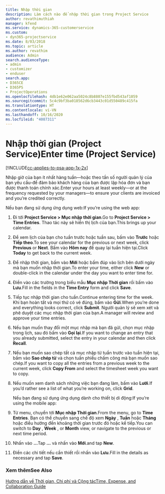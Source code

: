 ```yaml
---
title: Nhập thời gian
description: Làm cách nào để nhập thời gian trong Project Service
author: revathimuthiah
manager: kfend
ms.service: dynamics-365-customerservice
ms.custom:
- dyn365-projectservice
ms.date: 8/03/2018
ms.topic: article
ms.author: revathim
audience: Admin
search.audienceType:
- admin
- customizer
- enduser
search.app:
- D365CE
- D365PS
- ProjectOperations
ms.openlocfilehash: 4db1e62e062aa5024c8b8807e155fbd543af1059
ms.sourcegitcommit: 5c4c9bf3ba018562d6cb3443c01d550489c415fa
ms.translationtype: HT
ms.contentlocale: vi-VN
ms.lasthandoff: 10/16/2020
ms.locfileid: "4087311"
---
```

# <a name="enter-time-project-service"></a><span data-ttu-id="c0226-103">Nhập thời gian (Project Service)</span><span class="sxs-lookup"><span data-stu-id="c0226-103">Enter time (Project Service)</span></span>

[!INCLUDE[cc-applies-to-psa-app-1x-2x](../includes/cc-applies-to-psa-app-1x-2x.md)]

<span data-ttu-id="c0226-104">Nhập giờ của bạn ít nhất hàng tuần—hoặc theo tần số người quản lý của bạn yêu cầu-để đảm bảo khách hàng của bạn được lập hóa đơn và bạn được thanh toán chính xác.</span><span class="sxs-lookup"><span data-stu-id="c0226-104">Enter your hours at least weekly—or at the frequency requested by your managers—to ensure your clients are invoiced and you’re credited correctly.</span></span>  
  
 <span data-ttu-id="c0226-105">Nếu bạn đang sử dụng ứng dụng web:</span><span class="sxs-lookup"><span data-stu-id="c0226-105">If you’re using the web app:</span></span>  
  
1. <span data-ttu-id="c0226-106">Đi tới **Project Service > Mục nhập thời gian**.</span><span class="sxs-lookup"><span data-stu-id="c0226-106">Go to **Project Service > Time Entries**.</span></span> <span data-ttu-id="c0226-107">Thao tác này sẽ hiển thị lịch của bạn.</span><span class="sxs-lookup"><span data-stu-id="c0226-107">This brings up your calendar.</span></span>  
  
2. <span data-ttu-id="c0226-108">Để xem lịch của bạn cho tuần trước hoặc tuần sau, bấm vào **Trước** hoặc **Tiếp theo**.</span><span class="sxs-lookup"><span data-stu-id="c0226-108">To see your calendar for the previous or next week, click **Previous** or **Next**.</span></span> <span data-ttu-id="c0226-109">Bấm vào **Hôm nay** để quay lại tuần hiện tại.</span><span class="sxs-lookup"><span data-stu-id="c0226-109">Click **Today** to get back to the current week.</span></span>  
  
3. <span data-ttu-id="c0226-110">Để nhập thời gian, bấm vào **Mới** hoặc bấm đúp vào lịch bên dưới ngày mà bạn muốn nhập thời gian.</span><span class="sxs-lookup"><span data-stu-id="c0226-110">To enter your time, either click **New** or double-click in the calendar under the day you want to enter time for.</span></span>  
  
4. <span data-ttu-id="c0226-111">Điền vào các trường trong biểu mẫu **Mục nhập Thời gian** rồi bấm vào **Lưu**.</span><span class="sxs-lookup"><span data-stu-id="c0226-111">Fill in the fields in the **Time Entry** form and click **Save**.</span></span>  
  
5. <span data-ttu-id="c0226-112">Tiếp tục nhập thời gian cho tuần.</span><span class="sxs-lookup"><span data-stu-id="c0226-112">Continue entering time for the week.</span></span> <span data-ttu-id="c0226-113">Khi bạn hoàn tất và mọi thứ có vẻ đúng, bấm vào **Gửi**.</span><span class="sxs-lookup"><span data-stu-id="c0226-113">When you’re done and everything looks correct, click **Submit**.</span></span> <span data-ttu-id="c0226-114">Người quản lý sẽ xem xét và phê duyệt các mục nhập thời gian của bạn.</span><span class="sxs-lookup"><span data-stu-id="c0226-114">A manager will review and approve your time entries.</span></span>  
  
6. <span data-ttu-id="c0226-115">Nếu bạn muốn thay đổi một mục nhập mà bạn đã gửi, chọn mục nhập trong lịch, sau đó bấm vào **Gọi lại**.</span><span class="sxs-lookup"><span data-stu-id="c0226-115">If you want to change an entry that you already submitted, select the entry in your calendar and then click **Recall**.</span></span>  
  
7. <span data-ttu-id="c0226-116">Nếu bạn muốn sao chép tất cả mục nhập từ tuần trước vào tuần hiện tại, bấm vào **Sao chép từ** và chọn tuần phiếu chấm công mà bạn muốn sao chép.</span><span class="sxs-lookup"><span data-stu-id="c0226-116">If you want to copy all the entries from a previous week to the current week, click **Copy From** and select the timesheet week you want to copy.</span></span>  
  
8. <span data-ttu-id="c0226-117">Nếu muốn xem danh sách những việc bạn đang làm, bấm vào **Lưới**.</span><span class="sxs-lookup"><span data-stu-id="c0226-117">If you’d rather see a list of what you’re working on, click **Grid**.</span></span>  
  
   <span data-ttu-id="c0226-118">Nếu bạn đang sử dụng ứng dụng dành cho thiết bị di động:</span><span class="sxs-lookup"><span data-stu-id="c0226-118">If you’re using the mobile app:</span></span>  
  
9. <span data-ttu-id="c0226-119">Từ menu, chuyển tới **Mục nhập Thời gian**.</span><span class="sxs-lookup"><span data-stu-id="c0226-119">From the menu, go to **Time Entries**.</span></span>     <span data-ttu-id="c0226-120">Bạn có thể chuyển sang chế độ xem **Ngày** , **Tuần** hoặc **Tháng** hoặc điều hướng đến khoảng thời gian trước đó hoặc kế tiếp.</span><span class="sxs-lookup"><span data-stu-id="c0226-120">You can switch to **Day** , **Week** , or **Month** view, or navigate to the previous or next time period.</span></span>  
  
10. <span data-ttu-id="c0226-121">Nhấn vào **…**</span><span class="sxs-lookup"><span data-stu-id="c0226-121">Tap **…**</span></span> <span data-ttu-id="c0226-122">và nhấn vào **Mới**.</span><span class="sxs-lookup"><span data-stu-id="c0226-122">and tap **New**.</span></span>  
  
11. <span data-ttu-id="c0226-123">Điền các chi tiết nếu cần thiết rồi nhấn vào **Lưu**.</span><span class="sxs-lookup"><span data-stu-id="c0226-123">Fill in the details as necessary and tap **Save**.</span></span>  
  
### <a name="see-also"></a><span data-ttu-id="c0226-124">Xem thêm</span><span class="sxs-lookup"><span data-stu-id="c0226-124">See Also</span></span>  
 [<span data-ttu-id="c0226-125">Hướng dẫn về Thời gian, Chi phí và Cộng tác</span><span class="sxs-lookup"><span data-stu-id="c0226-125">Time, Expense, and Collaboration Guide</span></span>](../psa/time-expense-collaboration-guide.md)
